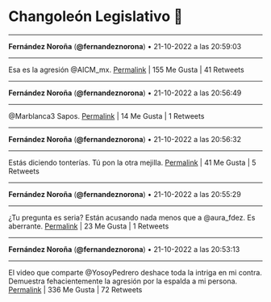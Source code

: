 # Changoleón Legislativo 🙈
*****
**Fernández Noroña** (**@fernandeznorona**) • 21-10-2022 a las 20:59:03
*****
Esa es la agresión @AICM_mx.
[Permalink](https://twitter.com/fernandeznorona/status/1583684332782120960) | 155 Me Gusta | 41 Retweets
*****
**Fernández Noroña** (**@fernandeznorona**) • 21-10-2022 a las 20:56:49
*****
@Marblanca3 Sapos.
[Permalink](https://twitter.com/fernandeznorona/status/1583683772930613249) | 14 Me Gusta | 1 Retweets
*****
**Fernández Noroña** (**@fernandeznorona**) • 21-10-2022 a las 20:56:32
*****
Estás diciendo tonterías. Tú pon la otra mejilla.
[Permalink](https://twitter.com/fernandeznorona/status/1583683699933007873) | 41 Me Gusta | 5 Retweets
*****
**Fernández Noroña** (**@fernandeznorona**) • 21-10-2022 a las 20:55:29
*****
¿Tu pregunta es seria? Están acusando nada menos que a @aura_fdez. Es aberrante.
[Permalink](https://twitter.com/fernandeznorona/status/1583683436069277696) | 23 Me Gusta | 1 Retweets
*****
**Fernández Noroña** (**@fernandeznorona**) • 21-10-2022 a las 20:53:13
*****
El video que comparte @YosoyPedrero deshace toda la intriga en mi contra. Demuestra fehacientemente la agresión por la espalda a mi persona.
[Permalink](https://twitter.com/fernandeznorona/status/1583682868466790406) | 336 Me Gusta | 72 Retweets
